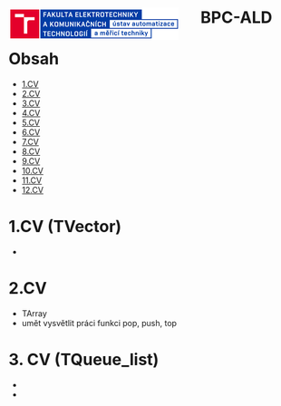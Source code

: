 <!-- @format -->

<h1 align="center">
<b>BPC-ALD</b>
<img alt="periferie" src="img/logo.png" align = "left">

</h1>

# Obsah
  - [1.CV](#1.CV)
  - [2.CV](#2.CV)
  - [3.CV](#3.CV)
  - [4.CV](#4.CV)
  - [5.CV](#5.CV)
  - [6.CV](#6.CV)
  - [7.CV](#7.CV)
  - [8.CV](#8.CV)
  - [9.CV](#9.CV)
  - [10.CV](#10.CV)
  - [11.CV](#11.CV)
  - [12.CV](#12.CV)

# 1.CV (TVector)

-

# 2.CV

- TArray
- umět vysvětlit práci funkci pop, push, top

# 3. CV (TQueue_list)

-
-
